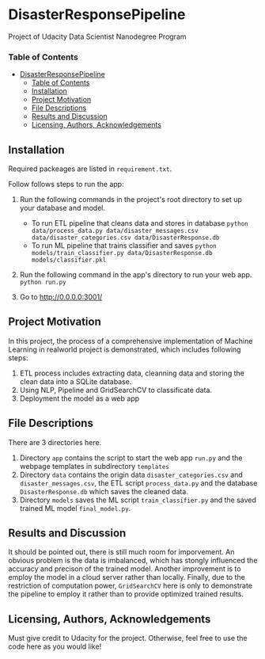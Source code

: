 # DisasterResponsePipeline
Project of  Udacity Data Scientist Nanodegree Program

### Table of Contents
- [DisasterResponsePipeline](#disasterresponsepipeline)
    - [Table of Contents](#table-of-contents)
  - [Installation <a name="installation"></a>](#installation-)
  - [Project Motivation<a name="motivation"></a>](#project-motivation)
  - [File Descriptions <a name="files"></a>](#file-descriptions-)
  - [Results and Discussion<a name="results"></a>](#results-and-discussion)
  - [Licensing, Authors, Acknowledgements<a name="licensing"></a>](#licensing-authors-acknowledgements)

## Installation <a name="installation"></a>

Required packeages are listed in `requirement.txt`. 

Follow follows steps to run the app: 

1. Run the following commands in the project's root directory to set up your database and model.

    - To run ETL pipeline that cleans data and stores in database
        `python data/process_data.py data/disaster_messages.csv data/disaster_categories.csv data/DisasterResponse.db`
    - To run ML pipeline that trains classifier and saves
        `python models/train_classifier.py data/DisasterResponse.db models/classifier.pkl`

2. Run the following command in the app's directory to run your web app.
    `python run.py`

3. Go to http://0.0.0.0:3001/

## Project Motivation<a name="motivation"></a>

In this project, the process of a comprehensive implementation of Machine Learning in realworld project is demonstrated, which includes following steps: 

1. ETL process includes extracting data, cleanning data and storing the clean data into a SQLite database. 
2. Using NLP, Pipeline and GridSearchCV to classificate data. 
3. Deployment the model as a web app


## File Descriptions <a name="files"></a>

There are 3 directories here. 

1. Directory `app` contains the script to start the web app `run.py` and the webpage templates in subdirectory `templates`
2. Directory `data` contains the origin data `disaster_categories.csv` and `disaster_messages.csv`, the ETL script `process_data.py` and the database 
`DisasterResponse.db` which saves the cleaned data. 
3. Directory `models` saves the ML script `train_classifier.py` and the saved trained ML model `final_model.py`.

## Results and Discussion<a name="results"></a>

It should be pointed out, there is still much room for imporvement. An obvious problem is the data is imbalanced, which has stongly influenced the accuracy and precison of the trained model. 
Another improvement is to employ the model in a cloud server rather than locally. 
Finally, due to the restriction of computation power, `GridSearchCV` here is only to demonstrate the pipeline to employ it rather than to provide optimized trained results. 

## Licensing, Authors, Acknowledgements<a name="licensing"></a>

Must give credit to Udacity for the project. Otherwise, feel free to use the code here as you would like!



